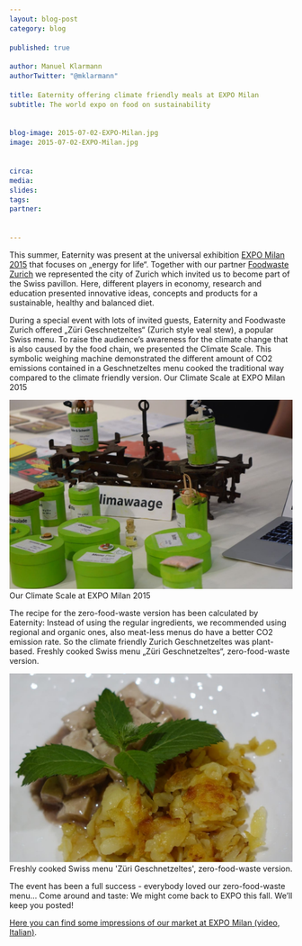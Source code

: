 ```yaml
---
layout: blog-post
category: blog

published: true

author: Manuel Klarmann
authorTwitter: "@mklarmann"

title: Eaternity offering climate friendly meals at EXPO Milan
subtitle: The world expo on food on sustainability


blog-image: 2015-07-02-EXPO-Milan.jpg
image: 2015-07-02-EXPO-Milan.jpg


circa:
media:
slides:
tags:
partner:


---
```


This summer, Eaternity was present at the universal exhibition [EXPO Milan 2015][0] that focuses on „energy for life“. Together with our partner [Foodwaste Zurich][1] we represented the city of Zurich which invited us to become part of the Swiss pavillon. Here, different players in economy, research and education presented innovative ideas, concepts and products for a sustainable, healthy and balanced diet.

During a special event with lots of invited guests, Eaternity and Foodwaste Zurich offered „Züri Geschnetzeltes“ (Zurich style veal stew), a popular Swiss menu. To raise the audience’s awareness for the climate change that is also caused by the food chain, we presented the Climate
Scale. This symbolic weighing machine demonstrated the different amount of CO2 emissions contained in a Geschnetzeltes menu cooked the traditional way compared to the climate friendly version.
Our Climate Scale at EXPO Milan 2015

![scale](/img/blog/2015-07-02-EXPO-Milan/DSC02768.jpg "Our Climate Scale at EXPO Milan 2015")
Our Climate Scale at EXPO Milan 2015


The recipe for the zero-food-waste version has been calculated by Eaternity: Instead of using the regular ingredients, we recommended using regional and organic ones, also meat-less menus do have a better CO2 emission rate. So the climate friendly Zurich Geschnetzeltes was plant-based.
Freshly cooked Swiss menu „Züri Geschnetzeltes“, zero-food-waste version.

![menu](/img/blog/2015-07-02-EXPO-Milan/DSC02786.jpg "Freshly cooked Swiss menu 'Züri Geschnetzeltes', zero-food-waste version.")
Freshly cooked Swiss menu 'Züri Geschnetzeltes', zero-food-waste version.


The event has been a full success - everybody loved our zero-food-waste menu…
Come around and taste: We might come back to EXPO this fall. We’ll keep you posted!

[Here you can find some impressions of our market at EXPO Milan (video, Italian)][3].

[0]:http://www.expo2015.org/en
[1]:http://foodwaste.ch
[3]:http://video.gelocal.it/iltirreno/dossier/expo-2015/expo-2015-cibo-del-futuro-e-filtri-per-l-acqua-al-mercato-delle-innovazioni/48735/49915

